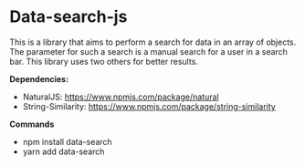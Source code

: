 # Data-search-js
This is a library that aims to perform a search for data in an array of objects. The parameter for such a search is a manual search for a user in a search bar.
This library uses two others for better results.

**Dependencies:**

- NaturalJS: https://www.npmjs.com/package/natural
- String-Similarity: https://www.npmjs.com/package/string-similarity

**Commands**

- npm install data-search
- yarn add data-search
